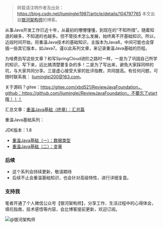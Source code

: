 > 转载请注明作者及出处：
> https://blog.csdn.net/liuminglei1987/article/details/104797765
> 本文出自[银河架构师](https://blog.csdn.net/liuminglei1987)的博客。

从事Java开发工作已近十年，从最初的懵懵懂懂，到现在的“不知所措”。随着知道的越多，不知道的也越多。但不管技术怎么发展，始终离不开基础知识。所以，近段时间开始，将重温Java技术的基础知识，主版本为Java8，中间可能也会穿插一些其它版本，如Java7。谨以此系列文章，来记录重温Java基础的历程。

为啥费劲写这些文章？和写SpringCloud进阶之路时一样，一是为了巩固自己所学的知识，写下来，远比搞清楚要复杂的多！二是为了写出来，避免大家踩同样的坑，与大家共同分享。三是虚心接受大家的批评指教，共同提高。有任何问题，可随时联系我： liuminglei200@163.com。

关于源码？gitee：https://gitee.com/xbd521/ReviewJavaFoundation，github：https://github.com/liuminglei/ReviewJavaFoundation，不要忘了start哦！！！

汇总文章：[重温Java基础（终章）：汇总篇](https://blog.csdn.net/liuminglei1987/article/details/104797765)

重温Java基础系列：

JDK版本：1.8

* [重温Java基础（一）：数据类型](https://blog.csdn.net/liuminglei1987/article/details/104797502)
* [重温Java基础（二）：变量](https://blog.csdn.net/liuminglei1987/article/details/104925686)




### 后续

* 这个系列会持续更新，敬请期待
* 后续不止会重温基础知识，也会针对高级特性，进行详细复盘。

### 支持我

笔者开通了个人微信公众号【银河架构师】，分享工作、生活过程中的心得体会，填坑指南，技术感悟等内容，会比博客提前更新，欢迎订阅。

![@银河架构师](https://img-blog.csdnimg.cn/20200120104422781.jpg?x-oss-process=image/watermark,type_ZmFuZ3poZW5naGVpdGk,shadow_10,text_aHR0cHM6Ly9ibG9nLmNzZG4ubmV0L2xpdW1pbmdsZWkxOTg3,size_16,color_FFFFFF,t_70)